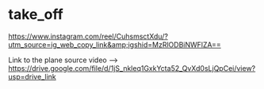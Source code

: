 # take_off
https://www.instagram.com/reel/CuhsmsctXdu/?utm_source=ig_web_copy_link&amp;igshid=MzRlODBiNWFlZA==

Link to the plane source video --> https://drive.google.com/file/d/1jS_nkleq1GxkYcta52_QvXd0sLjQpCei/view?usp=drive_link
